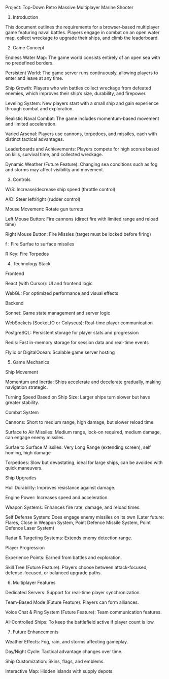 Project: Top-Down Retro Massive Multiplayer Marine Shooter

1. Introduction

This document outlines the requirements for a browser-based multiplayer game featuring naval battles. Players engage in combat on an open water map, collect wreckage to upgrade their ships, and climb the leaderboard.

2. Game Concept

Endless Water Map: The game world consists entirely of an open sea with no predefined borders.

Persistent World: The game server runs continuously, allowing players to enter and leave at any time.

Ship Growth: Players who win battles collect wreckage from defeated enemies, which improves their ship’s size, durability, and firepower.

Leveling System: New players start with a small ship and gain experience through combat and exploration.

Realistic Naval Combat: The game includes momentum-based movement and limited acceleration.

Varied Arsenal: Players use cannons, torpedoes, and missiles, each with distinct tactical advantages.

Leaderboards and Achievements: Players compete for high scores based on kills, survival time, and collected wreckage.

Dynamic Weather (Future Feature): Changing sea conditions such as fog and storms may affect visibility and movement.

3. Controls

W/S: Increase/decrease ship speed (throttle control)

A/D: Steer left/right (rudder control)

Mouse Movement: Rotate gun turrets

Left Mouse Button: Fire cannons (direct fire with limited range and reload time)

Right Mouse Button: Fire Missles (target must be locked before firing)

f : Fire Surfae to surface missiles

R Key: Fire Torpedos

4. Technology Stack

Frontend

React (with Cursor): UI and frontend logic

WebGL: For optimized performance and visual effects

Backend

Sonnet: Game state management and server logic

WebSockets (Socket.IO or Colyseus): Real-time player communication

PostgreSQL: Persistent storage for player stats and progression

Redis: Fast in-memory storage for session data and real-time events

Fly.io or DigitalOcean: Scalable game server hosting

5. Game Mechanics

Ship Movement

Momentum and Inertia: Ships accelerate and decelerate gradually, making navigation strategic.

Turning Speed Based on Ship Size: Larger ships turn slower but have greater stability.


Combat System

Cannons: Short to medium range, high damage, but slower reload time.

Surface to Air Missiles: Medium range, lock-on required, medium damage, can engage enemy missiles.

Surfae to Surface Miissiles: Very Long Range (extending screen), self homing, high damage

Torpedoes: Slow but devastating, ideal for large ships, can be avoided with quick maneuvers.

Ship Upgrades

Hull Durability: Improves resistance against damage.

Engine Power: Increases speed and acceleration.

Weapon Systems: Enhances fire rate, damage, and reload times.

Self Defense System: Does engage enemy missiles on its own (Later future: Flares, Close in Weapon System, Point Defence Missile System, Point Defence Laser System)

Radar & Targeting Systems: Extends enemy detection range.

Player Progression

Experience Points: Earned from battles and exploration.

Skill Tree (Future Feature): Players choose between attack-focused, defense-focused, or balanced upgrade paths.

6. Multiplayer Features

Dedicated Servers: Support for real-time player synchronization.

Team-Based Mode (Future Feature): Players can form alliances.

Voice Chat & Ping System (Future Feature): Team communication features.

AI-Controlled Ships: To keep the battlefield active if player count is low.

7. Future Enhancements

Weather Effects: Fog, rain, and storms affecting gameplay.

Day/Night Cycle: Tactical advantage changes over time.

Ship Customization: Skins, flags, and emblems.

Interactive Map: Hidden islands with supply depots.

